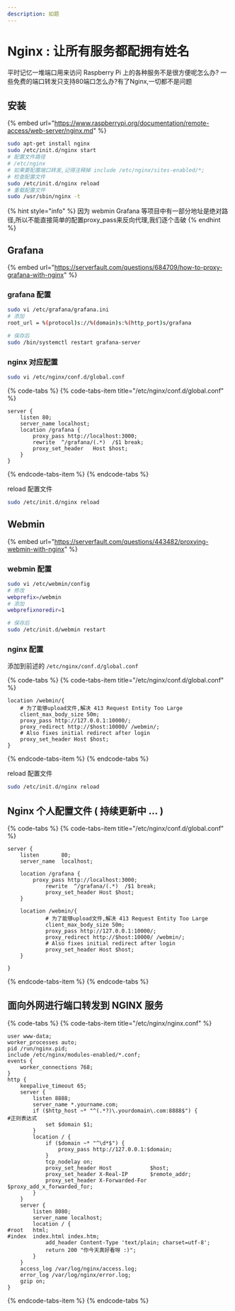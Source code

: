 ```yaml
---
description: 如题
---
```


# Nginx : 让所有服务都配拥有姓名

平时记忆一堆端口用来访问 Raspberry Pi 上的各种服务不是很方便呢怎么办? 一些免费的端口转发只支持80端口怎么办?有了Nginx,一切都不是问题

## 安装

{% embed url="https://www.raspberrypi.org/documentation/remote-access/web-server/nginx.md" %}

```bash
sudo apt-get install nginx
sudo /etc/init.d/nginx start
# 配置文件路径
# /etc/nginx
# 如果要配置端口转发,记得注释掉 include /etc/nginx/sites-enabled/*;
# 检查配置文件
sudo /etc/init.d/nginx reload
# 重载配置文件
sudo /usr/sbin/nginx -t
```

{% hint style="info" %}
因为 webmin Grafana 等项目中有一部分地址是绝对路径,所以不能直接简单的配置proxy\_pass来反向代理,我们逐个击破
{% endhint %}

## Grafana

{% embed url="https://serverfault.com/questions/684709/how-to-proxy-grafana-with-nginx" %}

### grafana 配置

```bash
sudo vi /etc/grafana/grafana.ini
# 添加
root_url = %(protocol)s://%(domain)s:%(http_port)s/grafana

# 保存后
sudo /bin/systemctl restart grafana-server
```

### nginx 对应配置

```bash
sudo vi /etc/nginx/conf.d/global.conf
```

{% code-tabs %}
{% code-tabs-item title="/etc/nginx/conf.d/global.conf" %}
```text
server {
    listen 80;
    server_name localhost; 
    location /grafana {
        proxy_pass http://localhost:3000;
        rewrite  ^/grafana/(.*)  /$1 break;
        proxy_set_header   Host $host;
    }
}
```
{% endcode-tabs-item %}
{% endcode-tabs %}

reload 配置文件 

```bash
sudo /etc/init.d/nginx reload
```

## Webmin

{% embed url="https://serverfault.com/questions/443482/proxying-webmin-with-nginx" %}

### webmin 配置

```bash
sudo vi /etc/webmin/config
# 修改
webprefix=/webmin
# 添加
webprefixnoredir=1

# 保存后
sudo /etc/init.d/webmin restart
```

### nginx 配置

添加到前述的 `/etc/nginx/conf.d/global.conf` 

{% code-tabs %}
{% code-tabs-item title="/etc/nginx/conf.d/global.conf" %}
```text
location /webmin/{
    # 为了能够upload文件,解决 413 Request Entity Too Large
    client_max_body_size 50m;
    proxy_pass http://127.0.0.1:10000/; 
    proxy_redirect http://$host:10000/ /webmin/;
    # Also fixes initial redirect after login 
    proxy_set_header Host $host;
}
```
{% endcode-tabs-item %}
{% endcode-tabs %}

reload 配置文件 

```bash
sudo /etc/init.d/nginx reload
```



## Nginx 个人配置文件 \( 持续更新中 ... \)

{% code-tabs %}
{% code-tabs-item title="/etc/nginx/conf.d/global.conf" %}
```text
server {
	listen       80;
	server_name  localhost;

	location /grafana {
		proxy_pass http://localhost:3000;
     		rewrite  ^/grafana/(.*)  /$1 break;
     		proxy_set_header Host $host;
	}

	location /webmin/{
			# 为了能够upload文件,解决 413 Request Entity Too Large
    		client_max_body_size 50m;
        	proxy_pass http://127.0.0.1:10000/;
    		proxy_redirect http://$host:10000/ /webmin/;
    		# Also fixes initial redirect after login
    		proxy_set_header Host $host;
	}

}
```
{% endcode-tabs-item %}
{% endcode-tabs %}

## 面向外网进行端口转发到 NGINX 服务

{% code-tabs %}
{% code-tabs-item title="/etc/nginx/nginx.conf" %}
```text
user www-data;
worker_processes auto;
pid /run/nginx.pid;
include /etc/nginx/modules-enabled/*.conf;
events {
    worker_connections 768;
}
http {
    keepalive_timeout 65;
    server {
        listen 8888;
        server_name *.yourname.com;
        if ($http_host ~* "^(.*?)\.yourdomain\.com:8888$") {
#正则表达式
            set $domain $1;
        }
        location / {
            if ($domain ~* "^\d*$") {
                proxy_pass http://127.0.0.1:$domain;
            }
			tcp_nodelay on;
			proxy_set_header Host            $host;
			proxy_set_header X-Real-IP       $remote_addr;
			proxy_set_header X-Forwarded-For $proxy_add_x_forwarded_for;
        }
    }
    server {
        listen 8080;
        server_name localhost;
        location / {
#root   html;
#index  index.html index.htm;
            add_header Content-Type 'text/plain; charset=utf-8';
            return 200 "你今天真好看呀 :)";
        }
    }
    access_log /var/log/nginx/access.log;
    error_log /var/log/nginx/error.log;
    gzip on;
}

```
{% endcode-tabs-item %}
{% endcode-tabs %}



